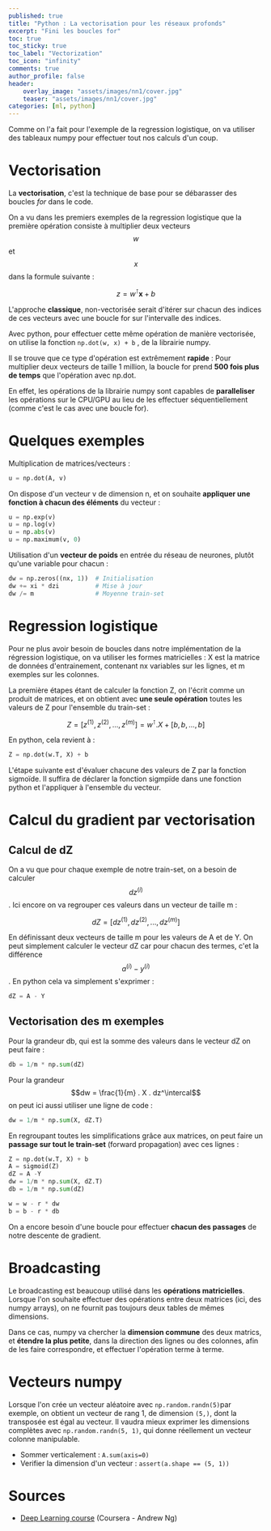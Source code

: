 ```yaml
---
published: true
title: "Python : La vectorisation pour les réseaux profonds"
excerpt: "Fini les boucles for"
toc: true
toc_sticky: true
toc_label: "Vectorization"
toc_icon: "infinity"
comments: true
author_profile: false
header:
    overlay_image: "assets/images/nn1/cover.jpg"
    teaser: "assets/images/nn1/cover.jpg"
categories: [ml, python]
---
```

<script type="text/javascript" async
src="https://cdn.mathjax.org/mathjax/latest/MathJax.js?config=TeX-MML-AM_CHTML">
</script>

Comme on l'a fait pour l'exemple de la regression logistique, on va utiliser des tableaux numpy pour effectuer tout nos calculs d'un coup.

















# Vectorisation

La **vectorisation**, c'est la technique de base pour se débarasser des boucles *for* dans le code.

On a vu dans les premiers exemples de la regression logistique que la première opération consiste à multiplier deux vecteurs $$w$$ et $$x$$ dans la formule suivante :

$$z = w^\intercal \mathbf{x} + b$$

L'approche **classique**, non-vectorisée serait d'itérer sur chacun des indices de ces vecteurs avec une boucle for sur l'intervalle des indices.

Avec python, pour effectuer cette même opération de manière vectorisée, on utilise la fonction `np.dot(w, x) + b` , de la librairie numpy. 

Il se trouve que ce type d'opération est extrêmement **rapide** : Pour multiplier deux vecteurs de taille 1 million, la boucle for prend **500 fois plus de temps** que l'opération avec np.dot. 

En effet, les opérations de la librairie numpy sont capables de **paralleliser** les opérations sur le CPU/GPU au lieu de les effectuer séquentiellement (comme c'est le cas avec une boucle for).

# Quelques exemples

Multiplication de matrices/vecteurs :

```python
u = np.dot(A, v)
```

On dispose d'un vecteur v de dimension n, et on souhaite **appliquer une fonction à chacun des éléments** du vecteur :

```python
u = np.exp(v)
u = np.log(v)
u = np.abs(v)
u = np.maximum(v, 0)
```

Utilisation d'un **vecteur de poids** en entrée du réseau de neurones, plutôt qu'une variable pour chacun :

```python
dw = np.zeros((nx, 1))  # Initialisation
dw += xi * dzi          # Mise à jour
dw /= m                 # Moyenne train-set
```

# Regression logistique

Pour ne plus avoir besoin de boucles dans notre implémentation de la régression logistique, on va utiliser les formes matricielles : X est la matrice de données d'entrainement, contenant nx variables sur les lignes, et m exemples sur les colonnes.

La première étapes étant de calculer la fonction Z, on l'écrit comme un produit de matrices, et on obtient avec **une seule opération** toutes les valeurs de Z pour l'ensemble du train-set :

$$Z = [z^{(1)}, z^{(2)}, ..., z^{(m)}] = w^\intercal . X + [b, b, ..., b] $$

En python, cela revient à :

```python
Z = np.dot(w.T, X) + b
```

L'étape suivante est d'évaluer chacune des valeurs de Z par la fonction sigmoïde. Il suffira de déclarer la fonction sigmpïde dans une fonction python et l'appliquer à l'ensemble du vecteur.

# Calcul du gradient par vectorisation

## Calcul de dZ

On a vu que pour chaque exemple de notre train-set, on a besoin de calculer $$dz^{(i)}$$. Ici encore on va regrouper ces valeurs dans un vecteur de taille m :

$$ dZ = [dz^{(1)}, dz^{(2)}, ..., dz^{(m)}]$$

En définissant deux vecteurs de taille m pour les valeurs de A et de Y. On peut simplement calculer le vecteur dZ car pour chacun des termes, c'et la différence $$a^{(i)} - y^{(i)}$$. En python cela va simplement s'exprimer :

```python
dZ = A - Y
```

## Vectorisation des m exemples

Pour la grandeur db, qui est la somme des valeurs dans le vecteur dZ on peut faire :

```python
db = 1/m * np.sum(dZ)
```
Pour la grandeur $$dw = \frac{1}{m} . X . dz^\intercal$$ on peut ici aussi utiliser une ligne de code :

```python
dw = 1/m * np.sum(X, dZ.T)
```

En regroupant toutes les simplifications grâce aux matrices, on peut faire un **passage sur tout le train-set** (forward propagation) avec ces lignes :

```python
Z = np.dot(w.T, X) + b
A = sigmoid(Z)
dZ = A -Y
dw = 1/m * np.sum(X, dZ.T)
db = 1/m * np.sum(dZ)

w = w - r * dw
b = b - r * db
```

On a encore besoin d'une boucle pour effectuer **chacun des passages** de notre descente de gradient.

# Broadcasting

Le broadcasting est beaucoup utilisé dans les **opérations matricielles**. Lorsque l'on souhaite effectuer des opérations entre deux matrices (ici, des numpy arrays), on ne fournit pas toujours deux tables de mêmes dimensions.

Dans ce cas, numpy va chercher la **dimension commune** des deux matrics, et **étendre la plus petite**, dans la direction des lignes ou des colonnes, afin de les faire correspondre, et effectuer l'opération terme à terme.

# Vecteurs numpy

Lorsque l'on crée un vecteur aléatoire avec `np.random.randn(5)`par exemple, on obtient un vecteur de rang 1, de dimension `(5,)`, dont la transposée est égal au vecteur. Il vaudra mieux exprimer les dimensions complètes avec `np.random.randn(5, 1)`, qui donne réellement un vecteur colonne manipulable.

- Sommer verticalement : `A.sum(axis=0)`
- Verifier la dimension d'un vecteur : `assert(a.shape == (5, 1))`

# Sources
- <a href="https://www.coursera.org/learn/neural-networks-deep-learning/home/welcome" target="_blank">Deep Learning course</a> (Coursera - Andrew Ng)
